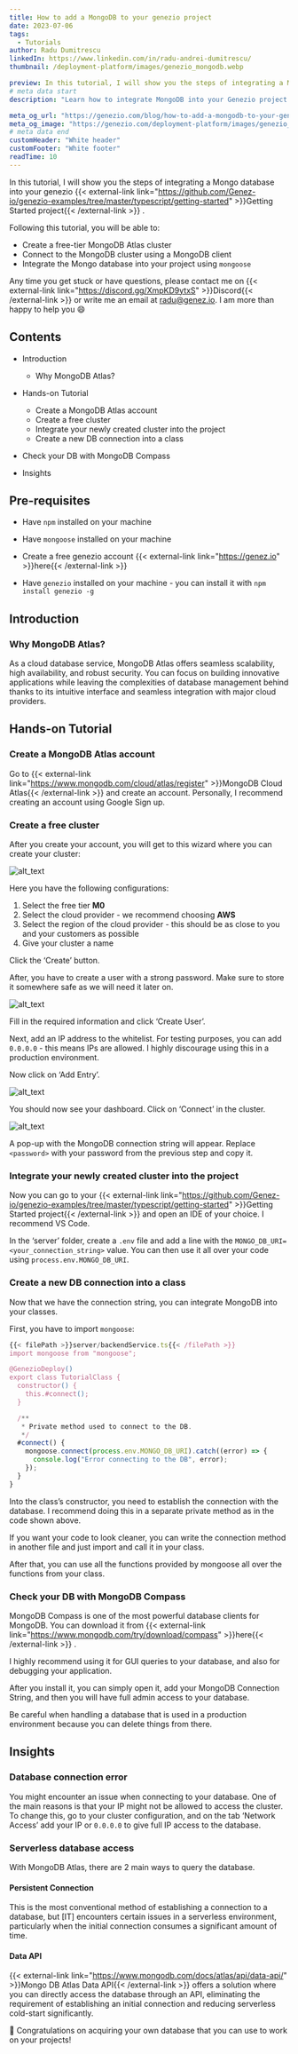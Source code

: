 ```yaml
---
title: How to add a MongoDB to your genezio project
date: 2023-07-06
tags:
  - Tutorials
author: Radu Dumitrescu
linkedIn: https://www.linkedin.com/in/radu-andrei-dumitrescu/
thumbnail: /deployment-platform/images/genezio_mongodb.webp

preview: In this tutorial, I will show you the steps of integrating a Mongo database into your genezio project.
# meta data start
description: "Learn how to integrate MongoDB into your Genezio project. Follow our tutorial for setting up a MongoDB Atlas cluster and connecting it with Genezio."

meta_og_url: "https://genezio.com/blog/how-to-add-a-mongodb-to-your-genezio-project"
meta_og_image: "https://genezio.com/deployment-platform/images/genezio_mongodb.webp"
# meta data end
customHeader: "White header"
customFooter: "White footer"
readTime: 10
---
```


In this tutorial, I will show you the steps of integrating a Mongo database into your genezio {{< external-link link="https://github.com/Genez-io/genezio-examples/tree/master/typescript/getting-started" >}}Getting Started project{{< /external-link >}}
.

Following this tutorial, you will be able to:

- Create a free-tier MongoDB Atlas cluster
- Connect to the MongoDB cluster using a MongoDB client
- Integrate the Mongo database into your project using `mongoose`

Any time you get stuck or have questions, please contact me on {{< external-link link="https://discord.gg/XmpKD9ytxS" >}}Discord{{< /external-link >}}
or write me an email at radu@genez.io. I am more than happy to help you 😄

## **Contents**

- Introduction

  - Why MongoDB Atlas?

- Hands-on Tutorial

  - Create a MongoDB Atlas account
  - Create a free cluster
  - Integrate your newly created cluster into the project
  - Create a new DB connection into a class

- Check your DB with MongoDB Compass

- Insights

## **Pre-requisites**

- Have `npm` installed on your machine
- Have `mongoose` installed on your machine
- Create a free genezio account {{< external-link link="https://genez.io" >}}here{{< /external-link >}}

- Have `genezio` installed on your machine - you can install it with `npm install genezio -g`

## **Introduction**

### **Why MongoDB Atlas?**

As a cloud database service, MongoDB Atlas offers seamless scalability, high availability, and robust security. You can focus on building innovative applications while leaving the complexities of database management behind thanks to its intuitive interface and seamless integration with major cloud providers.

## **Hands-on Tutorial**

### **Create a MongoDB Atlas account**

Go to {{< external-link link="https://www.mongodb.com/cloud/atlas/register" >}}MongoDB Cloud Atlas{{< /external-link >}}
and create an account. Personally, I recommend creating an account using Google Sign up.

### **Create a free cluster**

After you create your account, you will get to this wizard where you can create your cluster:

![alt_text](/posts/add-mongo-to-genezio1.webp)

Here you have the following configurations:

1. Select the free tier **M0**
2. Select the cloud provider - we recommend choosing **AWS**
3. Select the region of the cloud provider - this should be as close to you and your customers as possible
4. Give your cluster a name

Click the ‘Create’ button.

After, you have to create a user with a strong password. Make sure to store it somewhere safe as we will need it later on.

![alt_text](/posts/add-mongo-to-genezio2.webp)

Fill in the required information and click ‘Create User’.

Next, add an IP address to the whitelist. For testing purposes, you can add `0.0.0.0` - this means IPs are allowed. I highly discourage using this in a production environment.

Now click on ‘Add Entry’.

![alt_text](/posts/add-mongo-to-genezio3.webp)

You should now see your dashboard. Click on ‘Connect’ in the cluster.

![alt_text](/posts/add-mongo-to-genezio4.webp)

A pop-up with the MongoDB connection string will appear. Replace `<password>` with your password from the previous step and copy it.

### **Integrate your newly created cluster into the project**

Now you can go to your {{< external-link link="https://github.com/Genez-io/genezio-examples/tree/master/typescript/getting-started" >}}Getting Started project{{< /external-link >}}
and open an IDE of your choice. I recommend VS Code.

In the ‘server’ folder, create a `.env` file and add a line with the `MONGO_DB_URI=<your_connection_string>` value. You can then use it all over your code using `process.env.MONGO_DB_URI`.

### **Create a new DB connection into a class**

Now that we have the connection string, you can integrate MongoDB into your classes.

First, you have to import `mongoose`:

```javascript
{{< filePath >}}server/backendService.ts{{< /filePath >}}
import mongoose from "mongoose";

@GenezioDeploy()
export class TutorialClass {
  constructor() {
    this.#connect();
  }

  /**
   * Private method used to connect to the DB.
   */
  #connect() {
    mongoose.connect(process.env.MONGO_DB_URI).catch((error) => {
      console.log("Error connecting to the DB", error);
    });
  }
}
```

Into the class’s constructor, you need to establish the connection with the database. I recommend doing this in a separate private method as in the code shown above.

If you want your code to look cleaner, you can write the connection method in another file and just import and call it in your class.

After that, you can use all the functions provided by mongoose all over the functions from your class.

### **Check your DB with MongoDB Compass**

MongoDB Compass is one of the most powerful database clients for MongoDB. You can download it from {{< external-link link="https://www.mongodb.com/try/download/compass" >}}here{{< /external-link >}}
.

I highly recommend using it for GUI queries to your database, and also for debugging your application.

After you install it, you can simply open it, add your MongoDB Connection String, and then you will have full admin access to your database.

Be careful when handling a database that is used in a production environment because you can delete things from there.

## **Insights**

### **Database connection error**

You might encounter an issue when connecting to your database. One of the main reasons is that your IP might not be allowed to access the cluster. To change this, go to your cluster configuration, and on the tab ‘Network Access’ add your IP or `0.0.0.0` to give full IP access to the database.

### **Serverless database access**

With MongoDB Atlas, there are 2 main ways to query the database.

#### **Persistent Connection**

This is the most conventional method of establishing a connection to a database, but [IT] encounters certain issues in a serverless environment, particularly when the initial connection consumes a significant amount of time.

#### **Data API**

{{< external-link link="https://www.mongodb.com/docs/atlas/api/data-api/" >}}Mongo DB Atlas Data API{{< /external-link >}}
offers a solution where you can directly access the database through an API, eliminating the requirement of establishing an initial connection and reducing serverless cold-start significantly.

&#x1F973; Congratulations on acquiring your own database that you can use to work on your projects!
